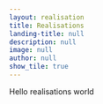 ```yaml
---
layout: realisation
title: Realisations
landing-title: null
description: null
image: null
author: null
show_tile: true
---
```


Hello realisations world

